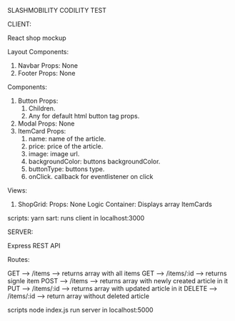 SLASHMOBILITY CODILITY TEST

CLIENT:

React shop mockup

Layout Components:
 1. Navbar
     Props:
      None
 2. Footer
     Props:
      None

Components:
 1. Button
     Props: 
      1. Children.
      2. Any for default html button tag props.
 2. Modal
     Props:
      None
 3. ItemCard
     Props:
      1. name: name of the article.
      2. price: price of the article.
      3. image: image url.
      4. backgroundColor: buttons backgroundColor.
      5. buttonType: buttons type.
      6. onClick. callback for eventlistener on click


Views:
 1. ShopGrid:
     Props:
      None
    Logic Container: Displays array ItemCards

scripts: 
    yarn sart: runs client in localhost:3000

SERVER:
  
  Express REST API

Routes:
 
 GET --> /items --> returns array with all items
 GET --> /items/:id --> returns signle item
 POST --> /items --> returns array with newly created article in it
 PUT --> /items/:id --> returns array with updated article in it
 DELETE --> /items/:id --> return array without deleted article

 scripts 
  node index.js run server in localhost:5000